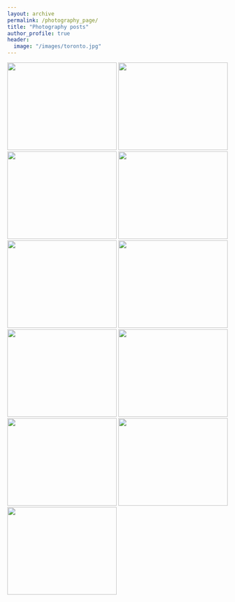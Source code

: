 ```yaml
---
layout: archive
permalink: /photography_page/
title: "Photography posts"
author_profile: true
header:
  image: "/images/toronto.jpg"
---
```


<img src="{{ site.url }}{{ site.baseurl }}/images/face-recognision-blog.jpg" width="250" height="200">
<img src="{{ site.url }}{{ site.baseurl }}/images/face-recognision-blog.jpg" width="250" height="200">
<img src="{{ site.url }}{{ site.baseurl }}/images/face-recognision-blog.jpg" width="250" height="200">
<img src="{{ site.url }}{{ site.baseurl }}/images/face-recognision-blog.jpg" width="250" height="200">
<img src="{{ site.url }}{{ site.baseurl }}/images/face-recognision-blog.jpg" width="250" height="200">
<img src="{{ site.url }}{{ site.baseurl }}/images/face-recognision-blog.jpg" width="250" height="200">
<img src="{{ site.url }}{{ site.baseurl }}/images/face-recognision-blog.jpg" width="250" height="200">
<img src="{{ site.url }}{{ site.baseurl }}/images/face-recognision-blog.jpg" width="250" height="200">
<img src="{{ site.url }}{{ site.baseurl }}/images/face-recognision-blog.jpg" width="250" height="200">
<img src="{{ site.url }}{{ site.baseurl }}/images/face-recognision-blog.jpg" width="250" height="200">
<img src="{{ site.url }}{{ site.baseurl }}/images/face-recognision-blog.jpg" width="250" height="200">
